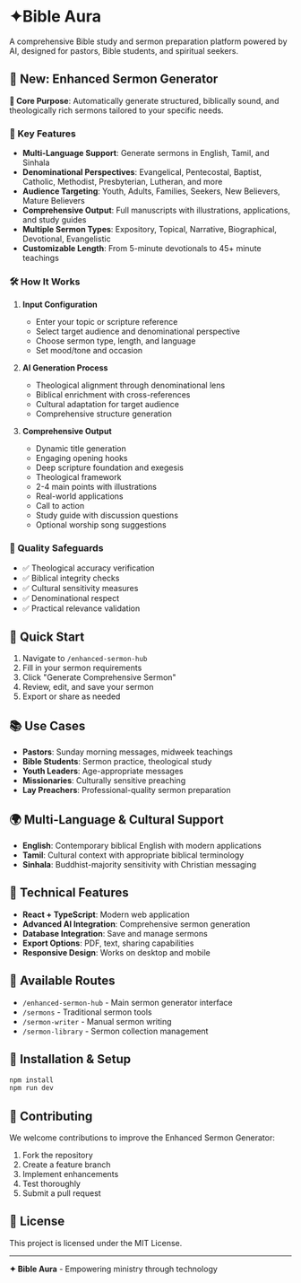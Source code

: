 # ✦Bible Aura 

A comprehensive Bible study and sermon preparation platform powered by AI, designed for pastors, Bible students, and spiritual seekers.

## 🌟 New: Enhanced Sermon Generator

**🧠 Core Purpose**: Automatically generate structured, biblically sound, and theologically rich sermons tailored to your specific needs.

### 🎯 Key Features

- **Multi-Language Support**: Generate sermons in English, Tamil, and Sinhala
- **Denominational Perspectives**: Evangelical, Pentecostal, Baptist, Catholic, Methodist, Presbyterian, Lutheran, and more
- **Audience Targeting**: Youth, Adults, Families, Seekers, New Believers, Mature Believers
- **Comprehensive Output**: Full manuscripts with illustrations, applications, and study guides
- **Multiple Sermon Types**: Expository, Topical, Narrative, Biographical, Devotional, Evangelistic
- **Customizable Length**: From 5-minute devotionals to 45+ minute teachings

### 🛠️ How It Works

1. **Input Configuration**
   - Enter your topic or scripture reference
   - Select target audience and denominational perspective
   - Choose sermon type, length, and language
   - Set mood/tone and occasion

2. **AI Generation Process**
   - Theological alignment through denominational lens
   - Biblical enrichment with cross-references
   - Cultural adaptation for target audience
   - Comprehensive structure generation

3. **Comprehensive Output**
   - Dynamic title generation
   - Engaging opening hooks
   - Deep scripture foundation and exegesis
   - Theological framework
   - 2-4 main points with illustrations
   - Real-world applications
   - Call to action
   - Study guide with discussion questions
   - Optional worship song suggestions

### 🔐 Quality Safeguards

- ✅ Theological accuracy verification
- ✅ Biblical integrity checks
- ✅ Cultural sensitivity measures
- ✅ Denominational respect
- ✅ Practical relevance validation

## 🚀 Quick Start

1. Navigate to `/enhanced-sermon-hub`
2. Fill in your sermon requirements
3. Click "Generate Comprehensive Sermon"
4. Review, edit, and save your sermon
5. Export or share as needed

## 📚 Use Cases

- **Pastors**: Sunday morning messages, midweek teachings
- **Bible Students**: Sermon practice, theological study
- **Youth Leaders**: Age-appropriate messages
- **Missionaries**: Culturally sensitive preaching
- **Lay Preachers**: Professional-quality sermon preparation

## 🌍 Multi-Language & Cultural Support

- **English**: Contemporary biblical English with modern applications
- **Tamil**: Cultural context with appropriate biblical terminology
- **Sinhala**: Buddhist-majority sensitivity with Christian messaging

## 🎨 Technical Features

- **React + TypeScript**: Modern web application
- **Advanced AI Integration**: Comprehensive sermon generation
- **Database Integration**: Save and manage sermons
- **Export Options**: PDF, text, sharing capabilities
- **Responsive Design**: Works on desktop and mobile

## 📖 Available Routes

- `/enhanced-sermon-hub` - Main sermon generator interface
- `/sermons` - Traditional sermon tools
- `/sermon-writer` - Manual sermon writing
- `/sermon-library` - Sermon collection management

## 🔧 Installation & Setup

```bash
npm install
npm run dev
```

## 🤝 Contributing

We welcome contributions to improve the Enhanced Sermon Generator:

1. Fork the repository
2. Create a feature branch
3. Implement enhancements
4. Test thoroughly
5. Submit a pull request

## 📄 License

This project is licensed under the MIT License.

---

**✦ Bible Aura** - Empowering ministry through technology
